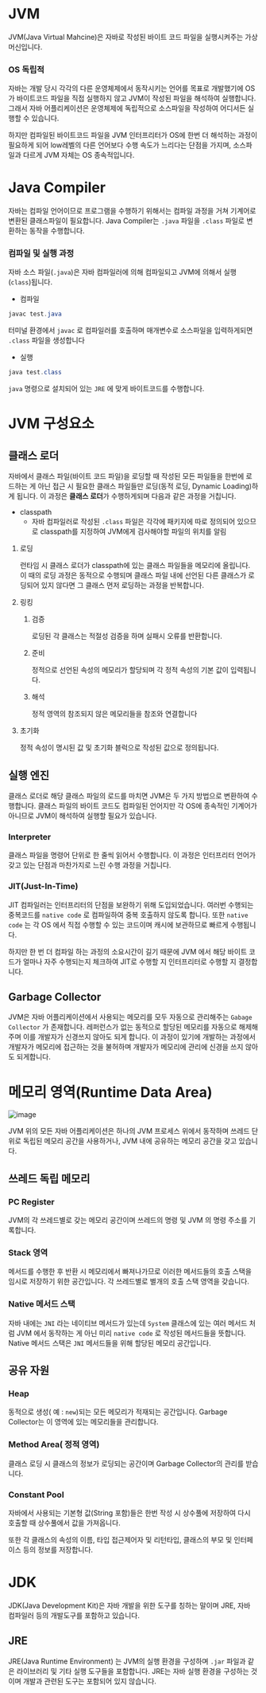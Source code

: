 # JVM

JVM(Java Virtual Mahcine)은 자바로 작성된 바이트 코드 파일을 실행시켜주는 가상 머신입니다. 

### OS 독립적

자바는 개발 당시 각각의 다른 운영체제에서 동작시키는 언어를 목표로 개발했기에 OS가 바이트코드 파일을 직접 실행하지 않고 JVM이 작성된 파일을 해석하여 실행합니다. 그래서 자바 어플리케이션은 운영체제에 독립적으로 소스파일을 작성하여 어디서든 실행할 수 있습니다.

하지만 컴파일된 바이트코드 파일을 JVM 인터프리터가 OS에 한번 더 해석하는 과정이 필요하게 되어 low레벨의 다른 언어보다 수행 속도가 느리다는 단점을 가지며, 소스파일과 다르게 JVM 자체는 OS 종속적입니다.

# Java Compiler

자바는 컴파일 언어이므로 프로그램을 수행하기 위해서는 컴파일 과정을 거쳐 기계어로 변환된 클래스파일이 필요합니다. Java Compiler는 `.java` 파일을 `.class` 파일로 변환하는 동작을 수행합니다.

### 컴파일 및 실행 과정

자바 소스 파일(`.java`)은 자바 컴파일러에 의해 컴파일되고 JVM에 의해서 실행(`class`)됩니다. 

- 컴파일

```java
javac test.java
```

터미널 환경에서 `javac` 로 컴파일러를 호출하며 매개변수로 소스파일을 입력하게되면 `.class` 파일을 생성합니다

- 실행

```java
java test.class
```

`java` 명령으로 설치되어 있는 `JRE` 에 맞게 바이트코드를 수행합니다.

# JVM 구성요소

## 클래스 로더

자바에서 클래스 파일(바이트 코드 파일)을 로딩할 때 작성된 모든 파일들을 한번에 로드하는 게 아닌 접근 시 필요한 클래스 파일들만 로딩(동적 로딩, Dynamic Loading)하게 됩니다. 이 과정은 **클래스 로더**가 수행하게되며 다음과 같은 과정을 거칩니다.

- classpath
    - 자바 컴파일러로 작성된 `.class` 파일은 각각에 패키지에 따로 정의되어 있으므로 classpath를 지정하여 JVM에게 검사해야할 파일의 위치를 알림
1. 로딩

    런타임 시 클래스 로더가 classpath에 있는 클래스 파일들을 메모리에 올립니다. 이 때의 로딩 과정은 동적으로 수행되며 클래스 파일 내에 선언된 다른 클래스가 로딩되어 있지 않다면 그 클래스 먼저 로딩하는 과정을 반복합니다.

2. 링킹
    1. 검증

        로딩된 각 클래스는 적절성 검증을 하며 실패시 오류를 반환합니다.

    2. 준비

        정적으로 선언된 속성의 메모리가 할당되며 각 정적 속성의 기본 값이 입력됩니다.

    3. 해석

        정적 영역의 참조되지 않은 메모리들을 참조와 연결합니다

3. 초기화

    정적 속성이 명시된 값 및 초기화 블럭으로 작성된 값으로 정의됩니다.

## 실행 엔진

클래스 로더로 해당 클래스 파일의 로드를 마치면 JVM은 두 가지 방법으로 변환하여 수행합니다. 클래스 파일의 바이트 코드도 컴파일된 언어지만 각 OS에 종속적인 기계어가 아니므로 JVM이 해석하여 실행할 필요가 있습니다.

### Interpreter

클래스 파일을 명령어 단위로 한 줄씩 읽어서 수행합니다. 이 과정은 인터프리터 언어가 갖고 있는 단점과 마찬가지로 느린 수행 과정을 거칩니다. 

### JIT(Just-In-Time)

JIT 컴파일러는 인터프리터의 단점을 보완하기 위해 도입되었습니다. 여러번 수행되는 중복코드를 `native code` 로 컴파일하여 중복 호출하지 않도록 합니다. 또한 `native code` 는 각 OS 에서 직접 수행할 수 있는 코드이며 캐시에 보관하므로 빠르게 수행됩니다.

하지만 한 번 더 컴파일 하는 과정의 소요시간이 길기 때문에 JVM 에서 해당 바이트 코드가 얼마나 자주 수행되는지 체크하여 JIT로 수행할 지 인터프리터로 수행할 지 결정합니다.

## Garbage Collector

JVM은 자바 어플리케이션에서 사용되는 메모리를 모두 자동으로 관리해주는 `Gabage Collector` 가 존재합니다. 레퍼런스가 없는 동적으로 할당된 메모리를 자동으로 해제해주며 이를 개발자가 신경쓰지 않아도 되게 합니다. 이 과정이 있기에 개발하는 과정에서 개발자가 메모리에 접근하는 것을 불허하며 개발자가 메모리에 관리에 신경을 쓰지 않아도 되게합니다.

# 메모리 영역(Runtime Data Area)

![image](https://user-images.githubusercontent.com/49678555/117567454-6d2cdf00-b0f7-11eb-8fbc-8c7daf90b4bd.png)


JVM 위의 모든 자바 어플리케이션은 하나의 JVM 프로세스 위에서 동작하며 쓰레드 단위로 독립된 메모리 공간을 사용하거나, JVM 내에 공유하는 메모리 공간을 갖고 있습니다.

## 쓰레드 독립 메모리

### PC Register

JVM의 각 쓰레드별로 갖는 메모리 공간이며 쓰레드의 명령 및 JVM 의 명령 주소를 기록합니다.

### Stack 영역

메서드를 수행한 후 반환 시 메모리에서 빠져나가므로 이러한 메서드들의 호출 스택을 임시로 저장하기 위한 공간입니다. 각 쓰레드별로 별개의 호출 스택 영역을 갖습니다.

### Native 메서드 스택

자바 내에는 `JNI` 라는 네이티브 메서드가 있는데 `System` 클래스에 있는 여러 메서드 처럼 JVM 에서 동작하는 게 아닌 미리 `native code` 로 작성된 메서드들을 뜻합니다. Native 메서드 스택은 `JNI` 메서드들을 위해 할당된 메모리 공간입니다.

## 공유 자원

### Heap

동적으로 생성( 예 : `new`)되는 모든 메모리가 적재되는 공간입니다. Garbage Collector는 이 영역에 있는 메모리들을 관리합니다.

### Method Area( 정적 영역)

클래스 로딩 시 클래스의 정보가 로딩되는 공간이며 Garbage Collector의 관리를 받습니다. 

### Constant Pool

자바에서 사용되는 기본형 값(String 포함)들은 한번 작성 시 상수풀에 저장하여 다시 호출할 때 상수풀에서 값을 가져옵니다.

또한 각 클래스의 속성의 이름, 타입 접근제어자 및 리턴타입, 클래스의 부모 및 인터페이스 등의 정보를 저장합니다.

# JDK

JDK(Java Development Kit)은 자바 개발을 위한 도구를 칭하는 말이며 JRE, 자바 컴파일러 등의 개발도구를 포함하고 있습니다.

## JRE

JRE(Java Runtime Environment) 는 JVM의 실행 환경을 구성하며 `.jar`  파일과 같은 라이브러리 및 기타 실행 도구들을 포함합니다. JRE는 자바 실행 환경을 구성하는 것이며 개발과 관련된 도구는 포함되어 있지 않습니다.
